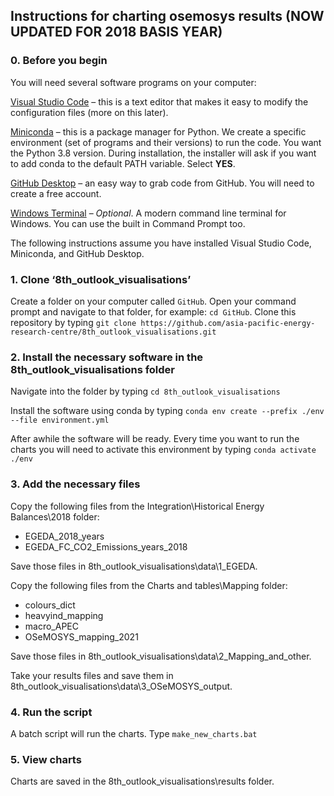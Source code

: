## Instructions for charting osemosys results (NOW UPDATED FOR 2018 BASIS YEAR)

### 0. Before you begin

You will need several software programs on your computer:

[Visual Studio Code](https://code.visualstudio.com/) – this is a text editor that makes it easy to modify the configuration files (more on this later).

[Miniconda](https://docs.conda.io/en/latest/miniconda.html) – this is a package manager for Python. We create a specific environment (set of programs and their versions) to run the code. You want the Python 3.8 version. During installation, the installer will ask if you want to add conda to the default PATH variable. Select **YES**.

[GitHub Desktop](https://desktop.github.com/) – an easy way to grab code from GitHub. You will need to create a free account.

[Windows Terminal](https://www.microsoft.com/en-us/p/windows-terminal/9n0dx20hk701?activetab=pivot:overviewtab) – *Optional*. A modern command line terminal for Windows. You can use the built in Command Prompt too.

The following instructions assume you have installed Visual Studio Code, Miniconda, and GitHub Desktop.

### 1. Clone ‘8th_outlook_visualisations’
Create a folder on your computer called `GitHub`. Open your command prompt and navigate to that folder, for example: `cd GitHub`. Clone this repository by typing `git clone https://github.com/asia-pacific-energy-research-centre/8th_outlook_visualisations.git`

### 2. Install the necessary software in the 8th_outlook_visualisations folder

Navigate into the folder by typing `cd 8th_outlook_visualisations`

Install the software using conda by typing `conda env create --prefix ./env --file environment.yml`

After awhile the software will be ready. Every time you want to run the charts you will need to activate this environment by typing `conda activate ./env`

### 3. Add the necessary files

Copy the following files from the Integration\Historical Energy Balances\2018 folder:
- EGEDA_2018_years
- EGEDA_FC_CO2_Emissions_years_2018

Save those files in 8th_outlook_visualisations\data\1_EGEDA.

Copy the following files from the Charts and tables\Mapping folder:
- colours_dict
- heavyind_mapping
- macro_APEC
- OSeMOSYS_mapping_2021

Save those files in 8th_outlook_visualisations\data\2_Mapping_and_other.

Take your results files and save them in 8th_outlook_visualisations\data\3_OSeMOSYS_output.

### 4. Run the script

A batch script will run the charts. Type `make_new_charts.bat`

### 5. View charts

Charts are saved in the 8th_outlook_visualisations\results folder.